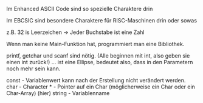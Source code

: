 Im Enhanced ASCII Code sind so spezielle Charaktere drin

Im EBCSIC sind besondere Charaktere für RISC-Maschinen drin oder sowas

z.B. 32 is Leerzeichen
-> Jeder Buchstabe ist eine Zahl

Wenn man keine Main-Funktion hat, programmiert man eine Bibliothek.

printf, getchar und scanf sind nötig. (Alle beginnen mit int, also geben sie einen int zurück!)
... ist eine Ellipse, bedeutet also, dass in den Parametern noch mehr sein kann.

const - Variablenwert kann nach der Erstellung nicht verändert werden.
char - Character
\* - Pointer auf ein Char (möglicherweise ein Char oder ein Char-Array)
(hier) string - Variablenname

